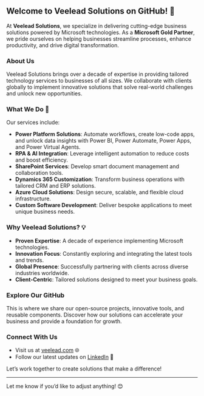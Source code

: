 ## Welcome to Veelead Solutions on GitHub! 🌟  

At **Veelead Solutions**, we specialize in delivering cutting-edge business solutions powered by Microsoft technologies. As a **Microsoft Gold Partner**, we pride ourselves on helping businesses streamline processes, enhance productivity, and drive digital transformation.  

### About Us  
Veelead Solutions brings over a decade of expertise in providing tailored technology services to businesses of all sizes. We collaborate with clients globally to implement innovative solutions that solve real-world challenges and unlock new opportunities.  

### What We Do 🚀  
Our services include:  
- **Power Platform Solutions**: Automate workflows, create low-code apps, and unlock data insights with Power BI, Power Automate, Power Apps, and Power Virtual Agents.  
- **RPA & AI Integration**: Leverage intelligent automation to reduce costs and boost efficiency.  
- **SharePoint Services**: Develop smart document management and collaboration tools.  
- **Dynamics 365 Customization**: Transform business operations with tailored CRM and ERP solutions.  
- **Azure Cloud Solutions**: Design secure, scalable, and flexible cloud infrastructure.  
- **Custom Software Development**: Deliver bespoke applications to meet unique business needs.  

### Why Veelead Solutions? 💡  
- **Proven Expertise**: A decade of experience implementing Microsoft technologies.  
- **Innovation Focus**: Constantly exploring and integrating the latest tools and trends.  
- **Global Presence**: Successfully partnering with clients across diverse industries worldwide.  
- **Client-Centric**: Tailored solutions designed to meet your business goals.  

### Explore Our GitHub  
This is where we share our open-source projects, innovative tools, and reusable components. Discover how our solutions can accelerate your business and provide a foundation for growth.  

### Connect With Us  
- Visit us at [veelead.com](https://veelead.com/) 🌐  
- Follow our latest updates on [LinkedIn](https://www.linkedin.com/company/veelead/posts/?feedView=all) 💼  

Let’s work together to create solutions that make a difference!  

---  

Let me know if you’d like to adjust anything! 😊
